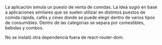 La aplicación simula un puesto de venta de comidas.
La idea sugió en base a aplicaciones similares que se suelen utilizar en distintos puestos de comida rápida, cafés y cines donde se puede elegir dentro de varios tipos de consumibles.
Dentro de las categorias se separa por comestibles, bebidas y combos.

No se instaló otra dependencia fuera de react-router-dom.
